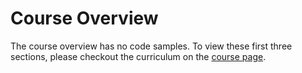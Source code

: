 # Course Overview

The course overview has no code samples. To view these first three sections, please checkout the curriculum on the [course page](https://dometrain.com/course/from-zero-to-hero-configuration-and-options-in-dotnet#table_of_contents).
